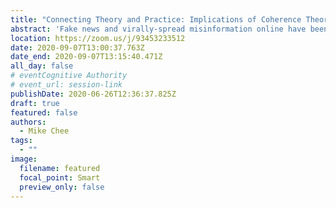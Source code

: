 ```yaml
---
title: "Connecting Theory and Practice: Implications of Coherence Theory in the Fight Against Fake News"
abstract: 'Fake news and virally-spread misinformation online have been identified as an increasingly pressing concern, one which LIS professionals may have a role in combatting. The insidious nature of this phenomenon is such, however, that correcting wrong information after the fact is insufficient to alter previously held incorrect beliefs. This work uses the Coherence Theory of truth to frame a conceptualization of how fake news creates “truth” for people on the basis of “influential people”. Accepting this theory requires that for LIS professionals to combat this phenomenon, the myth of neutrality must be abandoned and the LIS-approved “truth” amplified.'
location: https://zoom.us/j/93453233512
date: 2020-09-07T13:00:37.763Z
date_end: 2020-09-07T13:15:40.471Z
all_day: false
# eventCognitive Authority
# event_url: session-link
publishDate: 2020-06-26T12:36:37.825Z
draft: true
featured: false
authors:
  - Mike Chee
tags:
  - ""
image:
  filename: featured
  focal_point: Smart
  preview_only: false
---
```

